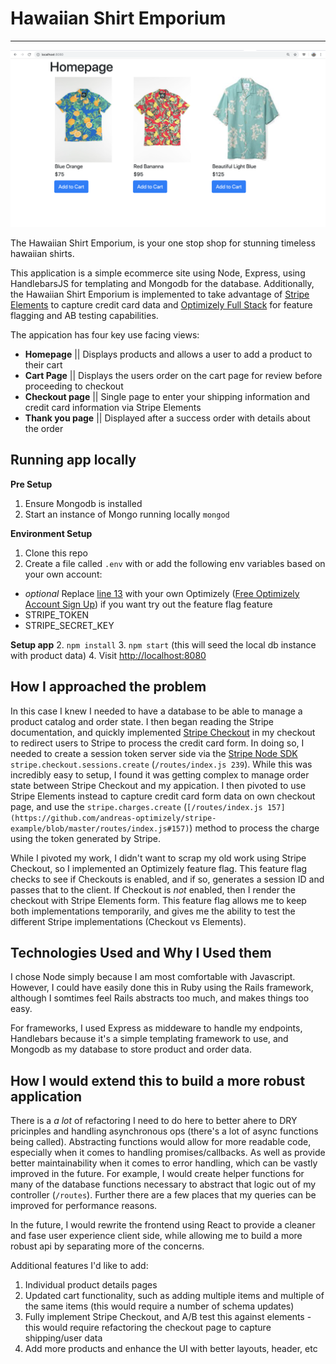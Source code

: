 # Hawaiian Shirt Emporium
---
![Homepage screenshot](/public/images/homepage-screenshot.png "Homepage Screenshot")

The Hawaiian Shirt Emporium, is your one stop shop for stunning timeless hawaiian shirts.

This application is a simple ecommerce site using Node, Express, using HandlebarsJS for templating and Mongodb for the database. Additionally, the Hawaiian Shirt Emporium is implemented to take advantage of  [Stripe Elements](https://stripe.com/payments/elements) to capture credit card data and [Optimizely Full Stack](https://docs.developers.optimizely.com/full-stack) for feature flagging and AB testing capabilities.

The appication has four key use facing views:
- **Homepage** || Displays products and allows a user to add a product to their cart
- **Cart Page** || Displays the users order on the cart page for review before proceeding to checkout
- **Checkout page** || Single page to enter your shipping information and credit card information via Stripe Elements
- **Thank you page** || Displayed after a success order with details about the order

## Running app locally

**Pre Setup**
1. Ensure Mongodb is installed
2. Start an instance of Mongo running locally `mongod`

**Environment Setup**
1. Clone this repo
2. Create a file called `.env` with or add the following env variables based on your own account:
- _optional_ Replace [line 13](https://github.com/andreas-optimizely/stripe-example/blob/master/index.js#L13) with your own Optimizely ([Free Optimizely Account Sign Up](https://www.optimizely.com/rollouts/)) if you want try out the feature flag feature
- STRIPE_TOKEN
- STRIPE_SECRET_KEY

**Setup app**
2. `npm install`
3. `npm start` (this will seed the local db instance with product data)
4. Visit [http://localhost:8080](http://localhost:8080)

## How I approached the problem

In this case I knew I needed to have a database to be able to manage a product catalog and order state. I then began reading the Stripe documentation, and quickly implemented [Stripe Checkout](https://stripe.com/docs/payments/checkout) in my checkout to redirect users to Stripe to process the credit card form. In doing so, I needed to create a session token server side via the [Stripe Node SDK](https://github.com/stripe/stripe-node) `stripe.checkout.sessions.create` (`/routes/index.js 239`). While this was incredibly easy to setup, I found it was getting complex to manage order state between Stripe Checkout and my appication. I then pivoted to use Stripe Elements instead to capture credit card form data on own checkout page, and use the `stripe.charges.create` (`[/routes/index.js 157](https://github.com/andreas-optimizely/stripe-example/blob/master/routes/index.js#157)`) method to process the charge using the token generated by Stripe.

While I pivoted my work, I didn't want to scrap my old work using Stripe Checkout, so I implemented an Optimizely feature flag. This feature flag checks to see if Checkouts is enabled, and if so, generates a session ID and passes that to the client. If Checkout is _not_ enabled, then I render the checkout with Stripe Elements form. This feature flag allows me to keep both implementations temporarily, and gives me the ability to test the different Stripe implementations (Checkout vs Elements).

## Technologies Used and Why I Used them

I chose Node simply because I am most comfortable with Javascript. However, I could have easily done this in Ruby using the Rails framework, although I somtimes feel Rails abstracts too much, and makes things too easy.

For frameworks, I used Express as middeware to handle my endpoints, Handlebars because it's a simple templating framework to use, and Mongodb as my database to store product and order data.

## How I would extend this to build a more robust application

There is a _a lot_ of refactoring I need to do here to better ahere to DRY pricinples and handling asynchronous ops (there's a lot of async functions being called). Abstracting functions would allow for more readable code, especially when it comes to handling promises/callbacks. As well as provide better maintainability when it comes to error handling, which can be vastly improved in the future. For example, I would create helper functions for many of the database functions necessary to abstract that logic out of my controller (`/routes`). Further there are a few places that my queries can be improved for performance reasons.

 In the future, I would rewrite the frontend using React to provide a cleaner and fase user experience client side, while allowing me to build a more robust api by separating more of the concerns.

Additional features I'd like to add:
1. Individual product details pages
2. Updated cart functionality, such as adding multiple items and multiple of the same items (this would require a number of schema updates)
3. Fully implement Stripe Checkout, and A/B test this against elements - this would require refactoring the checkout page to capture shipping/user data
4. Add more products and enhance the UI with better layouts, header, etc




